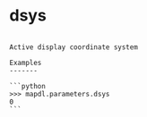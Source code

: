 # dsys

````{property} property Parameters.dsys: int

Active display coordinate system

Examples
-------

```python
>>> mapdl.parameters.dsys
0
```


````